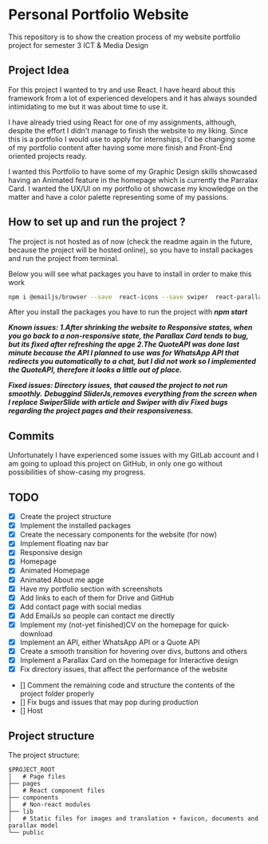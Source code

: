 # Personal Portfolio Website

This repository is to show the creation process of my website portfolio project for semester 3 ICT & Media Design

## Project Idea

For this project I wanted to try and use React. I have heard about this framework from a lot of experienced developers and it has always sounded intimidating to me but it was about time to use it. 

I have already tried using React for one of my assignments, although, despite the effort I didn't manage to finish the website to my liking.
Since this is a portfolio I would use to apply for internships, I'd be changing some of my portfolio content after having some more finish and Front-End oriented projects ready.

I wanted this Portfolio to have some of my Graphic Design skills showcased having an Animated feature in the homepage which is currently the Parralax Card. I wanted the UX/UI on my portfolio ot showcase my knowledge on the matter and have a color palette representing some of my passions. 

## How to set up and run the project ?

The project is not hosted as of now (check the readme again in the future, because the project will be hosted online), so you have to install packages and run the project from terminal. 

Below you will see what packages you have to install in order to make this work

```bash
npm i @emailjs/browser --save  react-icons --save swiper  react-parallax-card --save
```

After you install the packages you have to run the project with ***npm start***

***Known issues: 1.After shrinking the website to Responsive states, when you go back to a non-responsive state, the Parallax Card tends to bug, but its fixed after refreshing the apge 2.The QuoteAPI was done last minute because the API I planned to use was for WhatsApp API that redirects you automatically to a chat, but I did not work so I implemented the QuoteAPI, therefore it looks a little out of place.***

***Fixed issues: Directory issues, that caused the project to not run smoothly.***
***Debuggind SliderJs,removes everything from the screen when I replace SwiperSlide with article and Swiper with div***
***Fixed bugs regarding the project pages and their responsiveness.***


## Commits

Unfortunately I have experienced some issues with my GitLab account and I am going to upload this project on GitHub, in only one go without possibilities of show-casing my progress.

## TODO
- [X] Create the project structure
- [X] Implement the installed packages
- [X] Create the necessary components for the website (for now)
- [X] Implement floating nav bar
- [X] Responsive design
- [X] Homepage 
- [X] Animated Homepage
- [X] Animated About me apge
- [X] Have my portfolio section with screenshots
- [X] Add links to each of them for Drive and GitHub
- [X] Add contact page with social medias
- [X] Add EmailJs so people can contact me directly 
- [X] Implement my (not-yet finished)CV on the homepage for quick-download
- [X] Implement an API, either WhatsApp API or a Quote API
- [X] Create a smooth transition for hovering over divs, buttons and others
- [X] Implement a Parallax Card on the homepage for Interactive design
- [X] Fix directory issues, that affect the performance of the website
- [] Comment the remaining code and structure the contents of the project folder properly 
- [] Fix bugs and issues that may pop during production
- [] Host

## Project structure

The project structure: 
```
$PROJECT_ROOT
│   # Page files
├── pages
│   # React component files
├── components
│   # Non-react modules
├── lib
│   # Static files for images and translation + favicon, documents and parallax model
└── public
```

